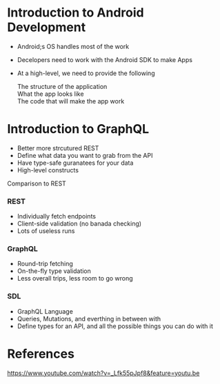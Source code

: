 # Introduction to Android Development
* Android;s OS handles most of the work
* Decelopers need to work with the Android SDK to make Apps
* At a high-level, we need to provide the following
   
   The structure of the application  
   What the app looks like  
   The code that will make the app work


# Introduction to GraphQL
* Better more strcutured REST
* Define what data you want to grab from the API
* Have type-safe guranatees for your data
* High-level constructs

Comparison to REST
### REST
* Individually fetch endpoints
* Client-side validation (no banada checking)
* Lots of useless runs

### GraphQL
* Round-trip fetching
* On-the-fly type validation 
* Less overall trips, less room to go wrong

### SDL
* GraphQL Language
* Queries, Mutations, and everthing in between with
* Define types for an API, and all the possible things you can do with it


# References
https://www.youtube.com/watch?v=_Lfk55pJpf8&feature=youtu.be
